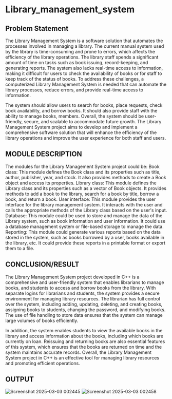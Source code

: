 # Library_management_system

## Problem Statement
 
The Library Management System is a software solution that automates the processes involved in managing a library. The current manual system used by the library is time-consuming and prone to errors, which affects the efficiency of the library operations. The library staff spends a significant amount of time on tasks such as book issuing, record-keeping, and generating reports. The system also lacks real-time access to information, making it difficult for users to check the availability of books or for staff to keep track of the status of books. To address these challenges, a computerized Library Management System is needed that can automate the library processes, reduce errors, and provide real-time access to information.

The system should allow users to search for books, place requests, check book availability, and borrow books. It should also provide staff with the ability to manage books, members. Overall, the system should be user-friendly, secure, and scalable to accommodate future growth. The Library Management System project aims to develop and implement a comprehensive software solution that will enhance the efficiency of the library operations and improve the user experience for both staff and users.

## MODULE DESCRIPTION

The modules for the Library Management System project could be:
Book class: This module defines the Book class and its properties such as title, author,
publisher, year, and stock. It also provides methods to create a Book object and access its
properties.
Library class: This module defines the Library class and its properties such as a vector of
Book objects. It provides methods to add a book to the library, search for a book by title,
borrow a book, and return a book.
User interface: This module provides the user interface for the library management system. It
interacts with the user and calls the appropriate methods of the Library class based on the
user's input.
Database: This module could be used to store and manage the data of the Library system, such
as book information and user information. It could use a database management system or
file-based storage to manage the data.
Reporting: This module could generate various reports based on the data stored in the system,
such as books borrowed by a user, books available in the library, etc. It could provide these
reports in a printable format or export them to a file.


## CONCLUSION/RESULT

The Library Management System project developed in C++ is a comprehensive and
user-friendly system that enables librarians to manage books, and students to access and
borrow books from the library. With separate logins for librarians and students, the system
provides a secure environment for managing library resources. The librarian has full control
over the system, including adding, updating, deleting, and creating books, assigning books to
students, changing the password, and modifying books. The use of file handling to store data
ensures that the system can manage large volumes of books efficiently.

In addition, the system enables students to view the available books in the library and access
information about the books, including which books are currently on loan. Reissuing and
returning books are also essential features of this system, which ensures that the books are
returned on time and the system maintains accurate records. Overall, the Library Management
System project in C++ is an effective tool for managing library resources and promoting
efficient operations.

## OUTPUT


![Screenshot 2025-03-03 002445](https://github.com/user-attachments/assets/1edd136e-1d36-4ce7-833b-92f5cd73d0ab)
![Screenshot 2025-03-03 002458](https://github.com/user-attachments/assets/6c36a3d7-dd82-4305-b89f-5ec4141b5ec4)

